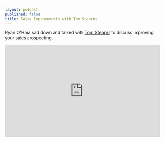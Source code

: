 ```yaml
---
layout: podcast
published: false
title: Sales Improvements with Tom Stearns
---
```

Ryan O'Hara sad down and talked with [Tom Stearns](https://www.linkedin.com/in/tomstearns/) to discuss improving your sales prospecting. 

<iframe width="100%" height="300" scrolling="no" frameborder="no" allow="autoplay" src="https://w.soundcloud.com/player/?url=https%3A//api.soundcloud.com/tracks/590157495&color=%2300d586&auto_play=false&hide_related=false&show_comments=true&show_user=true&show_reposts=false&show_teaser=true&visual=true"></iframe>